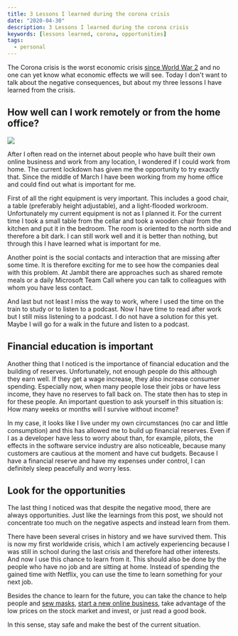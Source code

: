 ```yaml
---
title: 3 Lessons I learned during the corona crisis
date: "2020-04-30"
description: 3 Lessons I learned during the corona crisis
keywords: [lessons learned, corona, opportunities]
tags:
  - personal
---
```


The Corona crisis is the worst economic crisis [since World War 2] and no one can yet know what economic effects we will see. Today I don't want to talk about the negative consequences, but about my three lessons I have learned from the crisis.

## How well can I work remotely or from the home office?

<div class="is-pulled-right">
<img src="https://media2.giphy.com/media/kudIERso2pFiE/200.webp?cid=ecf05e47da008e1cb07c96776891c68bdb91cf58fc985cb4&rid=200.webp"/>
</div>

After I often read on the internet about people who have built their own online business and work from any location, I wondered if I could work from home. The current lockdown has given me the opportunity to try exactly that. Since the middle of March I have been working from my home office and could find out what is important for me.

First of all the right equipment is very important. This includes a good chair, a table (preferably height adjustable), and a light-flooded workroom. Unfortunately my current equipment is not as I planned it. For the current time I took a small table from the cellar and took a wooden chair from the kitchen and put it in the bedroom. The room is oriented to the north side and therefore a bit dark. I can still work well and it is better than nothing, but through this I have learned what is important for me.

Another point is the social contacts and interaction that are missing after some time. It is therefore exciting for me to see how the companies deal with this problem. At Jambit there are approaches such as shared remote meals or a daily Microsoft Team Call where you can talk to colleagues with whom you have less contact.

And last but not least I miss the way to work, where I used the time on the train to study or to listen to a podcast. Now I have time to read after work but I still miss listening to a podcast. I do not have a solution for this yet. Maybe I will go for a walk in the future and listen to a podcast.

## Financial education is important

Another thing that I noticed is the importance of financial education and the building of reserves. Unfortunately, not enough people do this although they earn well. If they get a wage increase, they also increase consumer spending. Especially now, when many people lose their jobs or have less income, they have no reserves to fall back on. The state then has to step in for these people. An important question to ask yourself in this situation is: How many weeks or months will I survive without income?

In my case, it looks like I live under my own circumstances (no car and little consumption) and this has allowed me to build up financial reserves. Even if I as a developer have less to worry about than, for example, pilots, the effects in the software service industry are also noticeable, because many customers are cautious at the moment and have cut budgets. Because I have a financial reserve and have my expenses under control, I can definitely sleep peacefully and worry less.

## Look for the opportunities

The last thing I noticed was that despite the negative mood, there are always opportunities. Just like the learnings from this post, we should not concentrate too much on the negative aspects and instead learn from them.

There have been several crises in history and we have survived them. This is now my first worldwide crisis, which I am actively experiencing because I was still in school during the last crisis and therefore had other interests. And now I use this chance to learn from it. This should also be done by the people who have no job and are sitting at home. Instead of spending the gained time with Netflix, you can use the time to learn something for your next job.

Besides the chance to learn for the future, you can take the chance to help people and [sew masks], [start a new online business], take advantage of the low prices on the stock market and invest, or just read a good book.

In this sense, stay safe and make the best of the current situation.

[since world war 2]: https://www.bbc.com/news/world-52114829
[sew masks]: https://www.nytimes.com/article/how-to-make-face-mask-coronavirus.html
[start a new online business]: https://www.sidehustlenation.com/ideas/
